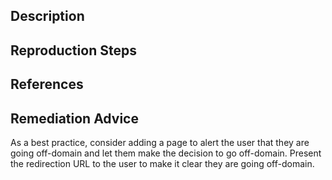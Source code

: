 ## Description


## Reproduction Steps


## References


## Remediation Advice

As a best practice, consider adding a page to alert the user that they are going off-domain and let them make the decision to go off-domain. Present the redirection URL to the user to make it clear they are going off-domain.
